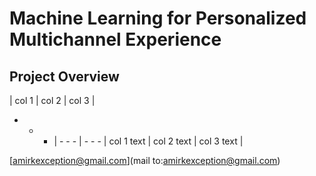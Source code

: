 # Machine Learning for Personalized Multichannel Experience

## Project Overview

| col 1 | col 2 | col 3 |
- - - | - - - | - - -
| col 1 text | col 2 text | col 3 text |


[amirkexception@gmail.com](mail to:amirkexception@gmail.com)
